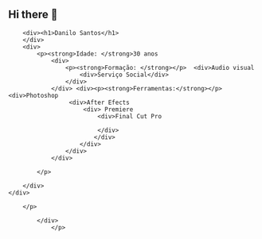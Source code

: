 ## Hi there 👋
<!DOCTYPE html>
<html lang="pt-BR">
     <meta charset="UTF-8">
<meta name="viewport" content="width=device-width, initial-scale=1.0">
<head>
    <div>
        
        <div><h1>Danilo Santos</h1>
        </div>
        <div>
            <p><strong>Idade: </strong>30 anos 
                <div>
                    <p><strong>Formação: </strong></p>  <div>Audio visual
                        <div>Serviço Social</div>
                    </div>
                </div> <div><p><strong>Ferramentas:</strong></p> <div>Photoshop
                     <div>After Efects
                         <div> Premiere
                             <div>Final Cut Pro

                             </div>
                            </div>
                        </div>
                    </div>
                </div>
                
            </p>

        </div>
    </div>
  </head>


        </p>

            </div>
                </p>
   
</div>    
</body>
</html>
